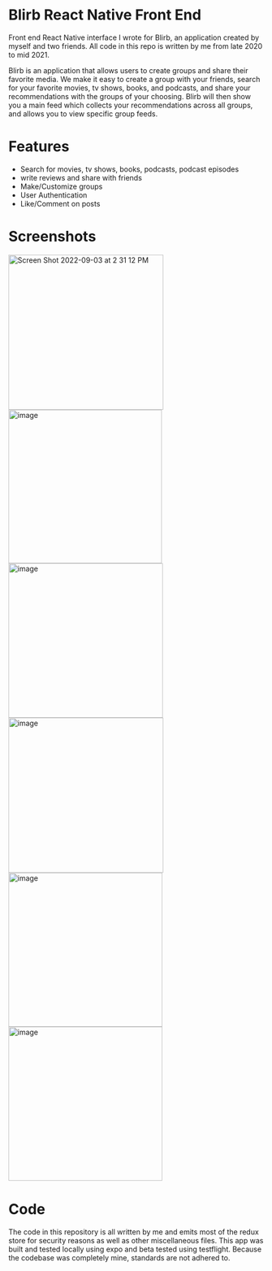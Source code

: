 <h1>Blirb React Native Front End</h1>

Front end React Native interface I wrote for Blirb, an application created by myself and two friends. All code in this repo is written by me from late 2020 to mid 2021.

Blirb is an application that allows users to create groups and share their favorite media. We make it easy to create a group with your friends, search for your favorite movies, tv shows, books, and podcasts, and share your recommendations with the groups of your choosing. Blirb will then show you a main feed which collects your recommendations across all groups, and allows you to view specific group feeds.

<h1>Features</h1>
<ul>
  <li>
    Search for movies, tv shows, books, podcasts, podcast episodes
  </li>
  
  <li>
    write reviews and share with friends
  </li>
  
  <li>
    Make/Customize groups
  </li>
  
  <li>
    User Authentication
  </li>
  
  <li>
    Like/Comment on posts
  </li>
</ul>

<h1>Screenshots</h1>
<img width="305" alt="Screen Shot 2022-09-03 at 2 31 12 PM" src="https://user-images.githubusercontent.com/60354368/188283866-fa48617d-1f66-488a-837e-192958eefbad.png">

<img width="302" alt="image" src="https://user-images.githubusercontent.com/60354368/188283823-7c64bcc6-45b2-4071-8c88-077f06e4b6ac.png">
<img width="304" alt="image" src="https://user-images.githubusercontent.com/60354368/188283922-4f072297-c0c2-4602-ac57-467396a9ee9a.png">
<img width="305" alt="image" src="https://user-images.githubusercontent.com/60354368/188283961-c9c22099-7b9d-4b78-af5e-35c64bc144a6.png">
<img width="303" alt="image" src="https://user-images.githubusercontent.com/60354368/188284021-d8ad3307-da6e-4a93-b92f-978d8c3fbf78.png">
<img width="303" alt="image" src="https://user-images.githubusercontent.com/60354368/188284128-17921381-e868-4ba6-a1be-f2b132593120.png">

<h1>Code</h1>
The code in this repository is all written by me and emits most of the redux store for security reasons as well as other miscellaneous files. This app was built and tested locally using expo and beta tested using testflight. Because the codebase was completely mine, standards are not adhered to.
